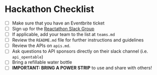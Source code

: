 # Hackathon Checklist

- [ ] Make sure that you have an Eventbrite ticket
- [ ] Sign up for the [Reactathon Slack Group](https://reactathon2017.slack.com/shared_invite/MTQ5MDc5ODc5MzkzLTE0ODg2NDYyMjMtN2FmZDRiYWE5Yw)
- [ ] If applicable, add your team to the list at `teams.md`
- [ ] Review the `README.md` file for further instructions and guidelines
- [ ] Review the APIs on `apis.md`.
- [ ] Ask questions to API sponsors directly on their slack channel (i.e. `api_opentable`)
- [ ] Bring a refillable water bottle
- [ ] **IMPORTANT: BRING A POWER STRIP** to use and share with others!
